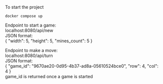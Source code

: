To start the project
```
docker compose up
```

Endpoint to start a game:  
localhost:8080/api/new  
JSON format:  
{
  "width": 5,
  "height": 5,
  "mines_count": 5
}    

Endpoint to make a move:  
localhost:8080/api/turn  
JSON format:  
{
  "game_id": "9670ae20-0d95-4b37-ad8a-05610524bce0",
  "row": 4,
  "col": 4
}  
game_id is returned once a game is started  



